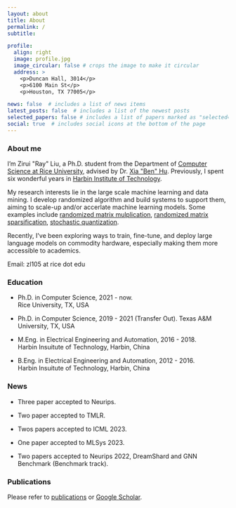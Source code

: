 ```yaml
---
layout: about
title: About
permalink: /
subtitle:

profile:
  align: right
  image: profile.jpg
  image_circular: false # crops the image to make it circular
  address: >
    <p>Duncan Hall, 3014</p>
    <p>6100 Main St</p>
    <p>Houston, TX 77005</p>

news: false  # includes a list of news items
latest_posts: false  # includes a list of the newest posts
selected_papers: false # includes a list of papers marked as "selected={true}"
social: true  # includes social icons at the bottom of the page
---
```


### About me

I’m Zirui "Ray" Liu, a Ph.D. student from the Department of [Computer Science at Rice University](https://cs.rice.edu/), advised by Dr. [Xia "Ben" Hu](https://cs.rice.edu/~xh37/index.html). Previously, I spent six wonderful years in [Harbin Institute of Technology](http://en.hit.edu.cn/). 

My research interests lie in the large scale machine learning and data mining. I develop randomized algorithm and build systems to support them, aiming to scale-up and/or accerlate machine learning models. Some examples include [randomized matrix mulplication](https://arxiv.org/abs/2305.15265), [randomized matrix sparsification](https://openreview.net/pdf?id=SaVEXFuozg), [stochastic quantization](https://openreview.net/pdf?id=vkaMaq95_rX).

Recently, I've been exploring ways to train, fine-tune, and deploy large language models on commodity hardware, especially making them more accessible to academics.

Email: zl105 at rice dot edu

### Education

* Ph.D. in Computer Science, 2021 - now.  
Rice University, TX, USA

* Ph.D. in Computer Science, 2019 - 2021 (Transfer Out).
Texas A&M University, TX, USA

* M.Eng. in Electrical Engineering and Automation, 2016 - 2018.  
Harbin Insuitute of Technology, Harbin, China

* B.Eng. in Electrical Engineering and Automation, 2012 - 2016.  
Harbin Insuitute of Technology, Harbin, China

### News
- Three paper accepted to Neurips.

- Two paper accepted to TMLR.

- Twos papers accepted to ICML 2023.

- One paper accepted to MLSys 2023.

- Two papers accepted to Neurips 2022, DreamShard and GNN Benchmark (Benchmark track).


### Publications

Please refer to [publications](https://scholar.google.com/citations?user=0i1w_egAAAAJ) or [Google Scholar](https://scholar.google.com/citations?user=0i1w_egAAAAJ).